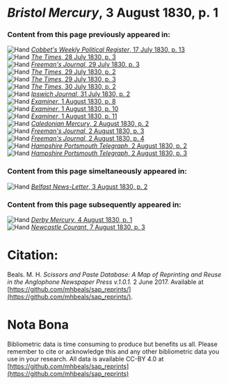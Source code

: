 # *Bristol Mercury*, 3 August 1830, p. 1  
  
### Content from this page previously appeared in:  
![Hand](http://scissorsandpaste.net/wp-content/uploads/2017/06/smallhandpointer.png) [*Cobbet's Weekly Political Register*, 17 July 1830, p. 13](https://mhbeals.github.io/sap_html/Cobbet's-Weekly-Political-Register/Cobbet's-Weekly-Political-Register-17-July-1830-p-13)  
![Hand](http://scissorsandpaste.net/wp-content/uploads/2017/06/smallhandpointer.png) [*The Times*, 28 July 1830, p. 3](https://mhbeals.github.io/sap_html/The-Times/The-Times-28-July-1830-p-3)  
![Hand](http://scissorsandpaste.net/wp-content/uploads/2017/06/smallhandpointer.png) [*Freeman's Journal*, 29 July 1830, p. 3](https://mhbeals.github.io/sap_html/Freeman's-Journal/Freeman's-Journal-29-July-1830-p-3)  
![Hand](http://scissorsandpaste.net/wp-content/uploads/2017/06/smallhandpointer.png) [*The Times*, 29 July 1830, p. 2](https://mhbeals.github.io/sap_html/The-Times/The-Times-29-July-1830-p-2)  
![Hand](http://scissorsandpaste.net/wp-content/uploads/2017/06/smallhandpointer.png) [*The Times*, 29 July 1830, p. 3](https://mhbeals.github.io/sap_html/The-Times/The-Times-29-July-1830-p-3)  
![Hand](http://scissorsandpaste.net/wp-content/uploads/2017/06/smallhandpointer.png) [*The Times*, 30 July 1830, p. 2](https://mhbeals.github.io/sap_html/The-Times/The-Times-30-July-1830-p-2)  
![Hand](http://scissorsandpaste.net/wp-content/uploads/2017/06/smallhandpointer.png) [*Ipswich Journal*, 31 July 1830, p. 2](https://mhbeals.github.io/sap_html/Ipswich-Journal/Ipswich-Journal-31-July-1830-p-2)  
![Hand](http://scissorsandpaste.net/wp-content/uploads/2017/06/smallhandpointer.png) [*Examiner*, 1 August 1830, p. 8](https://mhbeals.github.io/sap_html/Examiner/Examiner-1-August-1830-p-8)  
![Hand](http://scissorsandpaste.net/wp-content/uploads/2017/06/smallhandpointer.png) [*Examiner*, 1 August 1830, p. 10](https://mhbeals.github.io/sap_html/Examiner/Examiner-1-August-1830-p-10)  
![Hand](http://scissorsandpaste.net/wp-content/uploads/2017/06/smallhandpointer.png) [*Examiner*, 1 August 1830, p. 11](https://mhbeals.github.io/sap_html/Examiner/Examiner-1-August-1830-p-11)  
![Hand](http://scissorsandpaste.net/wp-content/uploads/2017/06/smallhandpointer.png) [*Caledonian Mercury*, 2 August 1830, p. 2](https://mhbeals.github.io/sap_html/Caledonian-Mercury/Caledonian-Mercury-2-August-1830-p-2)  
![Hand](http://scissorsandpaste.net/wp-content/uploads/2017/06/smallhandpointer.png) [*Freeman's Journal*, 2 August 1830, p. 3](https://mhbeals.github.io/sap_html/Freeman's-Journal/Freeman's-Journal-2-August-1830-p-3)  
![Hand](http://scissorsandpaste.net/wp-content/uploads/2017/06/smallhandpointer.png) [*Freeman's Journal*, 2 August 1830, p. 4](https://mhbeals.github.io/sap_html/Freeman's-Journal/Freeman's-Journal-2-August-1830-p-4)  
![Hand](http://scissorsandpaste.net/wp-content/uploads/2017/06/smallhandpointer.png) [*Hampshire Portsmouth Telegraph*, 2 August 1830, p. 2](https://mhbeals.github.io/sap_html/Hampshire-Portsmouth-Telegraph/Hampshire-Portsmouth-Telegraph-2-August-1830-p-2)  
![Hand](http://scissorsandpaste.net/wp-content/uploads/2017/06/smallhandpointer.png) [*Hampshire Portsmouth Telegraph*, 2 August 1830, p. 3](https://mhbeals.github.io/sap_html/Hampshire-Portsmouth-Telegraph/Hampshire-Portsmouth-Telegraph-2-August-1830-p-3)  
  
### Content from this page simeltaneously appeared in:  
![Hand](http://scissorsandpaste.net/wp-content/uploads/2017/06/smallhandpointer.png) [*Belfast News-Letter*, 3 August 1830, p. 2](https://mhbeals.github.io/sap_html/Belfast-News-Letter/Belfast-News-Letter-3-August-1830-p-2)  
  
### Content from this page subsequently appeared in:  
![Hand](http://scissorsandpaste.net/wp-content/uploads/2017/06/smallhandpointer.png) [*Derby Mercury*, 4 August 1830, p. 1](https://mhbeals.github.io/sap_html/Derby-Mercury/Derby-Mercury-4-August-1830-p-1)  
![Hand](http://scissorsandpaste.net/wp-content/uploads/2017/06/smallhandpointer.png) [*Newcastle Courant*, 7 August 1830, p. 3](https://mhbeals.github.io/sap_html/Newcastle-Courant/Newcastle-Courant-7-August-1830-p-3)  


# Citation: 

Beals. M. H. *Scissors and Paste Database: A Map of Reprinting and Reuse in the Anglophone Newspaper Press v.1.0.1.* 2 June 2017. Available at [https://github.com/mhbeals/sap_reprints/](https://github.com/mhbeals/sap_reprints/). 

# Nota Bona

Bibliometric data is time consuming to produce but benefits us all. Please remember to cite or acknowledge this and any other bibliometric data you use in your research. All data is available CC-BY 4.0 at [https://github.com/mhbeals/sap_reprints](https://github.com/mhbeals/sap_reprints)